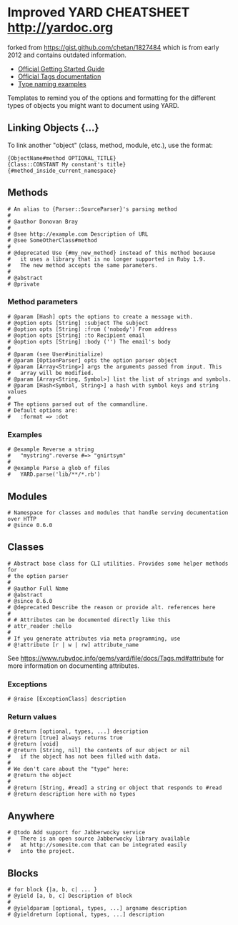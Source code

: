 # Improved YARD CHEATSHEET http://yardoc.org

forked from https://gist.github.com/chetan/1827484 which is from early 2012 and contains outdated information.

* [Official Getting Started Guide](http://www.rubydoc.info/gems/yard/file/docs/GettingStarted.md)
* [Official Tags documentation](http://www.rubydoc.info/gems/yard/file/docs/Tags.md#Tag_List)
* [Type naming examples](https://yardoc.org/types)

Templates to remind you of the options and formatting for the different types of objects you might
want to document using YARD.

## Linking Objects {...}

To link another "object" (class, method, module, etc.), use the format:

    {ObjectName#method OPTIONAL_TITLE}
    {Class::CONSTANT My constant's title}
    {#method_inside_current_namespace}

## Methods

    # An alias to {Parser::SourceParser}'s parsing method
    # 
    # @author Donovan Bray
    #
    # @see http://example.com Description of URL
    # @see SomeOtherClass#method
    #
    # @deprecated Use {#my_new_method} instead of this method because
    #   it uses a library that is no longer supported in Ruby 1.9. 
    #   The new method accepts the same parameters.
    #
    # @abstract
    # @private

### Method parameters

    # @param [Hash] opts the options to create a message with.
    # @option opts [String] :subject The subject
    # @option opts [String] :from ('nobody') From address
    # @option opts [String] :to Recipient email
    # @option opts [String] :body ('') The email's body 
    #
    # @param (see User#initialize)
    # @param [OptionParser] opts the option parser object
    # @param [Array<String>] args the arguments passed from input. This
    #   array will be modified.
    # @param [Array<String, Symbol>] list the list of strings and symbols.
    # @param [Hash<Symbol, String>] a hash with symbol keys and string values
    #
    # The options parsed out of the commandline.
    # Default options are:
    #   :format => :dot
    
### Examples

    # @example Reverse a string
    #   "mystring".reverse #=> "gnirtsym"
    #
    # @example Parse a glob of files
    #   YARD.parse('lib/**/*.rb')
## Modules

    # Namespace for classes and modules that handle serving documentation over HTTP
    # @since 0.6.0

## Classes

    # Abstract base class for CLI utilities. Provides some helper methods for
    # the option parser
    # 
    # @author Full Name
    # @abstract
    # @since 0.6.0
    # @deprecated Describe the reason or provide alt. references here
    #
    # # Attributes can be documented directly like this
    # attr_reader :hello
    #
    # If you generate attributes via meta programming, use
    # @!attribute [r | w | rw] attribute_name

See https://www.rubydoc.info/gems/yard/file/docs/Tags.md#attribute for more information on documenting attributes.

### Exceptions

    # @raise [ExceptionClass] description

### Return values

    # @return [optional, types, ...] description
    # @return [true] always returns true
    # @return [void]
    # @return [String, nil] the contents of our object or nil
    #   if the object has not been filled with data.
    #
    # We don't care about the "type" here:
    # @return the object
    #
    # @return [String, #read] a string or object that responds to #read
    # @return description here with no types

## Anywhere

    # @todo Add support for Jabberwocky service
    #   There is an open source Jabberwocky library available 
    #   at http://somesite.com that can be integrated easily
    #   into the project.

## Blocks

    # for block {|a, b, c| ... }
    # @yield [a, b, c] Description of block
    #
    # @yieldparam [optional, types, ...] argname description
    # @yieldreturn [optional, types, ...] description